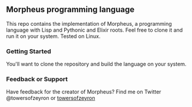 ## Morpheus programming language

This repo contains the implementation of Morpheus, a programming language with Lisp and Pythonic and Elixir roots. Feel free to clone it and run it on your system. Tested on Linux.

### Getting Started

You'll want to clone the repository and build the language on your system.

### Feedback or Support

Have feedback for the creator of Morpheus? Find me on Twitter @towersofzeyron or
[towersofzeyron](http://towersofzeyron.com)
